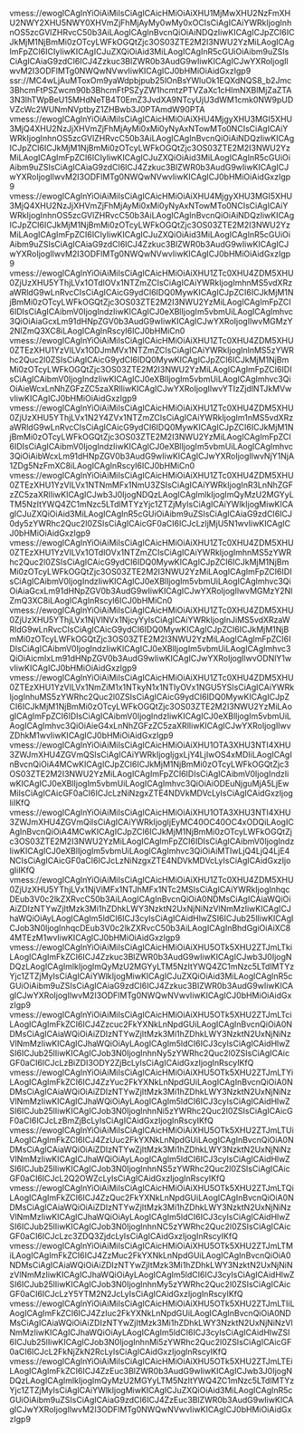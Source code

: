 vmess://ewogICAgInYiOiAiMiIsCiAgICAicHMiOiAiXHU1MjMwXHU2NzFmXHU2NWY2XHU5NWY0XHVmZjFhMjAyMy0wMy0xOCIsCiAgICAiYWRkIjogInhnOS5zcGVlZHRvcC50b3AiLAogICAgInBvcnQiOiAiNDQzIiwKICAgICJpZCI6ICJkMjM1NjBmMi0zOTcyLWFkOGQtZjc3OS03ZTE2M2I3NWU2YzMiLAogICAgImFpZCI6ICIyIiwKICAgICJuZXQiOiAid3MiLAogICAgInR5cGUiOiAibm9uZSIsCiAgICAiaG9zdCI6ICJ4Zzkuc3BlZWR0b3AudG9wIiwKICAgICJwYXRoIjogIlwvM2I3ODFlMTg0NWQwNVwvIiwKICAgICJ0bHMiOiAidGxzIgp9
ssr://MC4wLjAuMToxOm9yaWdpbjpub25lOnBsYWluOk1EQXdNQS8_b2Jmc3BhcmFtPSZwcm90b3BhcmFtPSZyZW1hcmtzPTVZaXc1cHlmNXBlMjZaZTA3N3lhTWpBeU15MHdNeTB4T0EmZ3JvdXA9NTcyUjU3dWM1cmk0NW9pUDVZcWc2WUNmNVptbyZ1ZHBwb3J0PTAmdW90PTA
vmess://ewogICAgInYiOiAiMiIsCiAgICAicHMiOiAiXHU4MjgyXHU3MGI5XHU3MjQ4XHU2NzJjXHVmZjFhMjAyMi0xMi0yNyAxNTowMTo0NCIsCiAgICAiYWRkIjogInhnOS5zcGVlZHRvcC50b3AiLAogICAgInBvcnQiOiAiNDQzIiwKICAgICJpZCI6ICJkMjM1NjBmMi0zOTcyLWFkOGQtZjc3OS03ZTE2M2I3NWU2YzMiLAogICAgImFpZCI6ICIyIiwKICAgICJuZXQiOiAid3MiLAogICAgInR5cGUiOiAibm9uZSIsCiAgICAiaG9zdCI6ICJ4Zzkuc3BlZWR0b3AudG9wIiwKICAgICJwYXRoIjogIlwvM2I3ODFlMTg0NWQwNVwvIiwKICAgICJ0bHMiOiAidGxzIgp9
vmess://ewogICAgInYiOiAiMiIsCiAgICAicHMiOiAiXHU4MjgyXHU3MGI5XHU3MjQ4XHU2NzJjXHVmZjFhMjAyMi0xMi0yNyAxNTowMTo0NCIsCiAgICAiYWRkIjogInhnOS5zcGVlZHRvcC50b3AiLAogICAgInBvcnQiOiAiNDQzIiwKICAgICJpZCI6ICJkMjM1NjBmMi0zOTcyLWFkOGQtZjc3OS03ZTE2M2I3NWU2YzMiLAogICAgImFpZCI6ICIyIiwKICAgICJuZXQiOiAid3MiLAogICAgInR5cGUiOiAibm9uZSIsCiAgICAiaG9zdCI6ICJ4Zzkuc3BlZWR0b3AudG9wIiwKICAgICJwYXRoIjogIlwvM2I3ODFlMTg0NWQwNVwvIiwKICAgICJ0bHMiOiAidGxzIgp9
vmess://ewogICAgInYiOiAiMiIsCiAgICAicHMiOiAiXHU1ZTc0XHU4ZDM5XHU0ZjUzXHU5YThjLVx1OTdlOVx1NTZmZCIsCiAgICAiYWRkIjogImhnMS5vdXRzaWRldG9wLnRvcCIsCiAgICAicG9ydCI6IDQ0MywKICAgICJpZCI6ICJkMjM1NjBmMi0zOTcyLWFkOGQtZjc3OS03ZTE2M2I3NWU2YzMiLAogICAgImFpZCI6IDIsCiAgICAibmV0IjogIndzIiwKICAgICJ0eXBlIjogIm5vbmUiLAogICAgImhvc3QiOiAiaGcxLm91dHNpZGV0b3AudG9wIiwKICAgICJwYXRoIjogIlwvMGMzY2NlZmQ3XC8iLAogICAgInRscyI6ICJ0bHMiCn0
vmess://ewogICAgInYiOiAiMiIsCiAgICAicHMiOiAiXHU1ZTc0XHU4ZDM5XHU0ZTEzXHU1YzVlLVx1ODJmMVx1NTZmZCIsCiAgICAiYWRkIjogInlnMS5zYWRhc2Quc2l0ZSIsCiAgICAicG9ydCI6IDQ0MywKICAgICJpZCI6ICJkMjM1NjBmMi0zOTcyLWFkOGQtZjc3OS03ZTE2M2I3NWU2YzMiLAogICAgImFpZCI6IDIsCiAgICAibmV0IjogIndzIiwKICAgICJ0eXBlIjogIm5vbmUiLAogICAgImhvc3QiOiAieWcxLnNhZGFzZC5zaXRlIiwKICAgICJwYXRoIjogIlwvYTIzZjdlNTJkMVwvIiwKICAgICJ0bHMiOiAidGxzIgp9
vmess://ewogICAgInYiOiAiMiIsCiAgICAicHMiOiAiXHU1ZTc0XHU4ZDM5XHU0ZjUzXHU5YThjLVx1N2Y4ZVx1NTZmZCIsCiAgICAiYWRkIjogIm1nMS5vdXRzaWRldG9wLnRvcCIsCiAgICAicG9ydCI6IDQ0MywKICAgICJpZCI6ICJkMjM1NjBmMi0zOTcyLWFkOGQtZjc3OS03ZTE2M2I3NWU2YzMiLAogICAgImFpZCI6IDIsCiAgICAibmV0IjogIndzIiwKICAgICJ0eXBlIjogIm5vbmUiLAogICAgImhvc3QiOiAibWcxLm91dHNpZGV0b3AudG9wIiwKICAgICJwYXRoIjogIlwvNjY1NjA1ZDg5NzFmXC8iLAogICAgInRscyI6ICJ0bHMiCn0
vmess://ewogICAgInYiOiAiMiIsCiAgICAicHMiOiAiXHU1ZTc0XHU4ZDM5XHU0ZTEzXHU1YzVlLVx1NTNmMFx1NmU3ZSIsCiAgICAiYWRkIjogInR3LnNhZGFzZC5zaXRlIiwKICAgICJwb3J0IjogNDQzLAogICAgImlkIjogImQyMzU2MGYyLTM5NzItYWQ4ZC1mNzc5LTdlMTYzYjc1ZTZjMyIsCiAgICAiYWlkIjogMiwKICAgICJuZXQiOiAid3MiLAogICAgInR5cGUiOiAibm9uZSIsCiAgICAiaG9zdCI6ICJ0dy5zYWRhc2Quc2l0ZSIsCiAgICAicGF0aCI6ICJcLzljMjU5N1wvIiwKICAgICJ0bHMiOiAidGxzIgp9
vmess://ewogICAgInYiOiAiMiIsCiAgICAicHMiOiAiXHU1ZTc0XHU4ZDM5XHU0ZTEzXHU1YzVlLVx1OTdlOVx1NTZmZCIsCiAgICAiYWRkIjogImhnMS5zYWRhc2Quc2l0ZSIsCiAgICAicG9ydCI6IDQ0MywKICAgICJpZCI6ICJkMjM1NjBmMi0zOTcyLWFkOGQtZjc3OS03ZTE2M2I3NWU2YzMiLAogICAgImFpZCI6IDIsCiAgICAibmV0IjogIndzIiwKICAgICJ0eXBlIjogIm5vbmUiLAogICAgImhvc3QiOiAiaGcxLm91dHNpZGV0b3AudG9wIiwKICAgICJwYXRoIjogIlwvMGMzY2NlZmQ3XC8iLAogICAgInRscyI6ICJ0bHMiCn0
vmess://ewogICAgInYiOiAiMiIsCiAgICAicHMiOiAiXHU1ZTc0XHU4ZDM5XHU0ZjUzXHU5YThjLVx1NjVlNVx1NjcyYyIsCiAgICAiYWRkIjogInJiMS5vdXRzaWRldG9wLnRvcCIsCiAgICAicG9ydCI6IDQ0MywKICAgICJpZCI6ICJkMjM1NjBmMi0zOTcyLWFkOGQtZjc3OS03ZTE2M2I3NWU2YzMiLAogICAgImFpZCI6IDIsCiAgICAibmV0IjogIndzIiwKICAgICJ0eXBlIjogIm5vbmUiLAogICAgImhvc3QiOiAicmIxLm91dHNpZGV0b3AudG9wIiwKICAgICJwYXRoIjogIlwvODNlY1wvIiwKICAgICJ0bHMiOiAidGxzIgp9
vmess://ewogICAgInYiOiAiMiIsCiAgICAicHMiOiAiXHU1ZTc0XHU4ZDM5XHU0ZTEzXHU1YzVlLVx1NmZiM1x1NTkyN1x1NTIyOVx1NGU5YSIsCiAgICAiYWRkIjogInhuMS5zYWRhc2Quc2l0ZSIsCiAgICAicG9ydCI6IDQ0MywKICAgICJpZCI6ICJkMjM1NjBmMi0zOTcyLWFkOGQtZjc3OS03ZTE2M2I3NWU2YzMiLAogICAgImFpZCI6IDIsCiAgICAibmV0IjogIndzIiwKICAgICJ0eXBlIjogIm5vbmUiLAogICAgImhvc3QiOiAieG4xLnNhZGFzZC5zaXRlIiwKICAgICJwYXRoIjogIlwvZDhkM1wvIiwKICAgICJ0bHMiOiAidGxzIgp9
vmess://ewogICAgInYiOiAiMiIsCiAgICAicHMiOiAiXHU1OTA3XHU3NTI4XHU3ZWJmXHU4ZGVmQSIsCiAgICAiYWRkIjogIjgxLjY4LjIwOS4xMDIiLAogICAgInBvcnQiOiA4MCwKICAgICJpZCI6ICJkMjM1NjBmMi0zOTcyLWFkOGQtZjc3OS03ZTE2M2I3NWU2YzMiLAogICAgImFpZCI6IDIsCiAgICAibmV0IjogIndzIiwKICAgICJ0eXBlIjogIm5vbmUiLAogICAgImhvc3QiOiAiODEuNjguMjA5LjEwMiIsCiAgICAicGF0aCI6ICJcLzNiNzgxZTE4NDVkMDVcLyIsCiAgICAidGxzIjogIiIKfQ
vmess://ewogICAgInYiOiAiMiIsCiAgICAicHMiOiAiXHU1OTA3XHU3NTI4XHU3ZWJmXHU4ZGVmQiIsCiAgICAiYWRkIjogIjEyMC40OC40OC4xODQiLAogICAgInBvcnQiOiA4MCwKICAgICJpZCI6ICJkMjM1NjBmMi0zOTcyLWFkOGQtZjc3OS03ZTE2M2I3NWU2YzMiLAogICAgImFpZCI6IDIsCiAgICAibmV0IjogIndzIiwKICAgICJ0eXBlIjogIm5vbmUiLAogICAgImhvc3QiOiAiMTIwLjQ4LjQ4LjE4NCIsCiAgICAicGF0aCI6ICJcLzNiNzgxZTE4NDVkMDVcLyIsCiAgICAidGxzIjogIiIKfQ
vmess://ewogICAgInYiOiAiMiIsCiAgICAicHMiOiAiXHU1ZTc0XHU4ZDM5XHU0ZjUzXHU5YThjLVx1NjViMFx1NTJhMFx1NTc2MSIsCiAgICAiYWRkIjogInhqcDEub3V0c2lkZXRvcC50b3AiLAogICAgInBvcnQiOiA0NDMsCiAgICAiaWQiOiAiZDIzNTYwZjItMzk3Mi1hZDhkLWY3NzktN2UxNjNiNzVlNmMzIiwKICAgICJhaWQiOiAyLAogICAgIm5ldCI6ICJ3cyIsCiAgICAidHlwZSI6ICJub25lIiwKICAgICJob3N0IjogInhqcDEub3V0c2lkZXRvcC50b3AiLAogICAgInBhdGgiOiAiXC84MTEzM1wvIiwKICAgICJ0bHMiOiAidGxzIgp9
vmess://ewogICAgInYiOiAiMiIsCiAgICAicHMiOiAiXHU5OTk5XHU2ZTJmLTkiLAogICAgImFkZCI6ICJ4Zzkuc3BlZWR0b3AudG9wIiwKICAgICJwb3J0IjogNDQzLAogICAgImlkIjogImQyMzU2MGYyLTM5NzItYWQ4ZC1mNzc5LTdlMTYzYjc1ZTZjMyIsCiAgICAiYWlkIjogMiwKICAgICJuZXQiOiAid3MiLAogICAgInR5cGUiOiAibm9uZSIsCiAgICAiaG9zdCI6ICJ4Zzkuc3BlZWR0b3AudG9wIiwKICAgICJwYXRoIjogIlwvM2I3ODFlMTg0NWQwNVwvIiwKICAgICJ0bHMiOiAidGxzIgp9
vmess://ewogICAgInYiOiAiMiIsCiAgICAicHMiOiAiXHU5OTk5XHU2ZTJmLTciLAogICAgImFkZCI6ICJ4Zzcuc2FkYXNkLnNpdGUiLAogICAgInBvcnQiOiA0NDMsCiAgICAiaWQiOiAiZDIzNTYwZjItMzk3Mi1hZDhkLWY3NzktN2UxNjNiNzVlNmMzIiwKICAgICJhaWQiOiAyLAogICAgIm5ldCI6ICJ3cyIsCiAgICAidHlwZSI6ICJub25lIiwKICAgICJob3N0IjogInhnNy5zYWRhc2Quc2l0ZSIsCiAgICAicGF0aCI6ICJcLzBiZDI3ODY2ZjBcLyIsCiAgICAidGxzIjogInRscyIKfQ
vmess://ewogICAgInYiOiAiMiIsCiAgICAicHMiOiAiXHU5OTk5XHU2ZTJmLTYiLAogICAgImFkZCI6ICJ4ZzYuc2FkYXNkLnNpdGUiLAogICAgInBvcnQiOiA0NDMsCiAgICAiaWQiOiAiZDIzNTYwZjItMzk3Mi1hZDhkLWY3NzktN2UxNjNiNzVlNmMzIiwKICAgICJhaWQiOiAyLAogICAgIm5ldCI6ICJ3cyIsCiAgICAidHlwZSI6ICJub25lIiwKICAgICJob3N0IjogInhnNi5zYWRhc2Quc2l0ZSIsCiAgICAicGF0aCI6ICJcLzBmZjBcLyIsCiAgICAidGxzIjogInRscyIKfQ
vmess://ewogICAgInYiOiAiMiIsCiAgICAicHMiOiAiXHU5OTk5XHU2ZTJmLTUiLAogICAgImFkZCI6ICJ4ZzUuc2FkYXNkLnNpdGUiLAogICAgInBvcnQiOiA0NDMsCiAgICAiaWQiOiAiZDIzNTYwZjItMzk3Mi1hZDhkLWY3NzktN2UxNjNiNzVlNmMzIiwKICAgICJhaWQiOiAyLAogICAgIm5ldCI6ICJ3cyIsCiAgICAidHlwZSI6ICJub25lIiwKICAgICJob3N0IjogInhnNS5zYWRhc2Quc2l0ZSIsCiAgICAicGF0aCI6ICJcL2Q2OWZcLyIsCiAgICAidGxzIjogInRscyIKfQ
vmess://ewogICAgInYiOiAiMiIsCiAgICAicHMiOiAiXHU5OTk5XHU2ZTJmLTQiLAogICAgImFkZCI6ICJ4ZzQuc2FkYXNkLnNpdGUiLAogICAgInBvcnQiOiA0NDMsCiAgICAiaWQiOiAiZDIzNTYwZjItMzk3Mi1hZDhkLWY3NzktN2UxNjNiNzVlNmMzIiwKICAgICJhaWQiOiAyLAogICAgIm5ldCI6ICJ3cyIsCiAgICAidHlwZSI6ICJub25lIiwKICAgICJob3N0IjogInhnNC5zYWRhc2Quc2l0ZSIsCiAgICAicGF0aCI6ICJcLzc3ZDQ3ZjdcLyIsCiAgICAidGxzIjogInRscyIKfQ
vmess://ewogICAgInYiOiAiMiIsCiAgICAicHMiOiAiXHU5OTk5XHU2ZTJmLTMiLAogICAgImFkZCI6ICJ4ZzMuc2FkYXNkLnNpdGUiLAogICAgInBvcnQiOiA0NDMsCiAgICAiaWQiOiAiZDIzNTYwZjItMzk3Mi1hZDhkLWY3NzktN2UxNjNiNzVlNmMzIiwKICAgICJhaWQiOiAyLAogICAgIm5ldCI6ICJ3cyIsCiAgICAidHlwZSI6ICJub25lIiwKICAgICJob3N0IjogInhnMy5zYWRhc2Quc2l0ZSIsCiAgICAicGF0aCI6ICJcLzY5YTM2N2JcLyIsCiAgICAidGxzIjogInRscyIKfQ
vmess://ewogICAgInYiOiAiMiIsCiAgICAicHMiOiAiXHU5OTk5XHU2ZTJmLTIiLAogICAgImFkZCI6ICJ4ZzIuc2FkYXNkLnNpdGUiLAogICAgInBvcnQiOiA0NDMsCiAgICAiaWQiOiAiZDIzNTYwZjItMzk3Mi1hZDhkLWY3NzktN2UxNjNiNzVlNmMzIiwKICAgICJhaWQiOiAyLAogICAgIm5ldCI6ICJ3cyIsCiAgICAidHlwZSI6ICJub25lIiwKICAgICJob3N0IjogInhnMi5zYWRhc2Quc2l0ZSIsCiAgICAicGF0aCI6ICJcL2FkNjZkN2RcLyIsCiAgICAidGxzIjogInRscyIKfQ
vmess://ewogICAgInYiOiAiMiIsCiAgICAicHMiOiAiXHU5OTk5XHU2ZTJmLTEiLAogICAgImFkZCI6ICJ4ZzEuc3BlZWR0b3AudG9wIiwKICAgICJwb3J0IjogNDQzLAogICAgImlkIjogImQyMzU2MGYyLTM5NzItYWQ4ZC1mNzc5LTdlMTYzYjc1ZTZjMyIsCiAgICAiYWlkIjogMiwKICAgICJuZXQiOiAid3MiLAogICAgInR5cGUiOiAibm9uZSIsCiAgICAiaG9zdCI6ICJ4ZzEuc3BlZWR0b3AudG9wIiwKICAgICJwYXRoIjogIlwvM2I3ODFlMTg0NWQwNVwvIiwKICAgICJ0bHMiOiAidGxzIgp9
